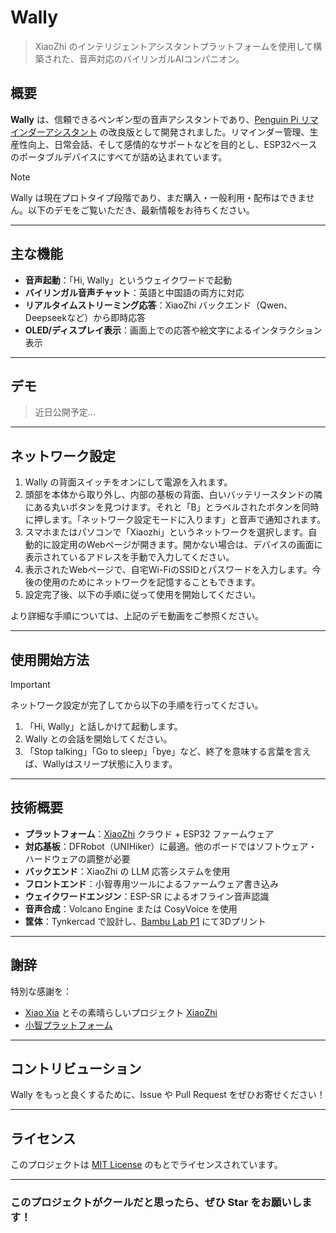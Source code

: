 # Wally

> XiaoZhi のインテリジェントアシスタントプラットフォームを使用して構築された、音声対応のバイリンガルAIコンパニオン。

## 概要

**Wally** は、信頼できるペンギン型の音声アシスタントであり、[Penguin Pi リマインダーアシスタント](https://github.com/JLW-7/Penguin-Pi) の改良版として開発されました。リマインダー管理、生産性向上、日常会話、そして感情的なサポートなどを目的とし、ESP32ベースのポータブルデバイスにすべてが詰め込まれています。

> [!NOTE]
> Wally は現在プロトタイプ段階であり、まだ購入・一般利用・配布はできません。以下のデモをご覧いただき、最新情報をお待ちください。

---

## 主な機能

* **音声起動**：「Hi, Wally」というウェイクワードで起動
* **バイリンガル音声チャット**：英語と中国語の両方に対応
* **リアルタイムストリーミング応答**：XiaoZhi バックエンド（Qwen、Deepseekなど）から即時応答
* **OLED/ディスプレイ表示**：画面上での応答や絵文字によるインタラクション表示

---

## デモ

> 近日公開予定…

---

## ネットワーク設定

1. Wally の背面スイッチをオンにして電源を入れます。  
2. 頭部を本体から取り外し、内部の基板の背面、白いバッテリースタンドの隣にある丸いボタンを見つけます。それと「B」とラベルされたボタンを同時に押します。「ネットワーク設定モードに入ります」と音声で通知されます。  
3. スマホまたはパソコンで「Xiaozhi」というネットワークを選択します。自動的に設定用のWebページが開きます。開かない場合は、デバイスの画面に表示されているアドレスを手動で入力してください。  
4. 表示されたWebページで、自宅Wi-FiのSSIDとパスワードを入力します。今後の使用のためにネットワークを記憶することもできます。  
5. 設定完了後、以下の手順に従って使用を開始してください。

より詳細な手順については、上記のデモ動画をご参照ください。

___

## 使用開始方法

> [!IMPORTANT]
> ネットワーク設定が完了してから以下の手順を行ってください。

1. 「Hi, Wally」と話しかけて起動します。  
2. Wally との会話を開始してください。  
3. 「Stop talking」「Go to sleep」「bye」など、終了を意味する言葉を言えば、Wallyはスリープ状態に入ります。

---

## 技術概要

* **プラットフォーム**：[XiaoZhi](https://github.com/78/xiaozhi-esp32) クラウド + ESP32 ファームウェア  
* **対応基板**：DFRobot（UNIHiker）に最適。他のボードではソフトウェア・ハードウェアの調整が必要  
* **バックエンド**：XiaoZhi の LLM 応答システムを使用  
* **フロントエンド**：小智専用ツールによるファームウェア書き込み  
* **ウェイクワードエンジン**：ESP-SR によるオフライン音声認識  
* **音声合成**：Volcano Engine または CosyVoice を使用  
* **筐体**：Tynkercad で設計し、[Bambu Lab P1](https://bambulab.com/en-us/p1) にて3Dプリント  

___

## 謝辞

特別な感謝を：
- [Xiao Xia](https://github.com/78) とその素晴らしいプロジェクト [XiaoZhi](https://github.com/78/xiaozhi-esp32)  
- [小智プラットフォーム](https://xiaozhi.me/)

___

## コントリビューション

Wally をもっと良くするために、Issue や Pull Request をぜひお寄せください！

---

## ライセンス

このプロジェクトは [MIT License](LICENSE) のもとでライセンスされています。

---

### このプロジェクトがクールだと思ったら、ぜひ Star をお願いします！
